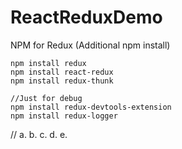 # ReactReduxDemo


NPM for  Redux (Additional npm install)

```
npm install redux
npm install react-redux
npm install redux-thunk

//Just for debug
npm install redux-devtools-extension
npm install redux-logger

```
//
a.
b.
c.
d.
e.
